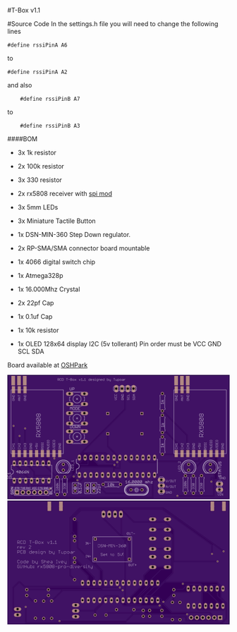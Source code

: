 #T-Box v1.1

#Source Code
In the settings.h file you will need to change the following lines
```
#define rssiPinA A6
```
to
```
#define rssiPinA A2
```

and also

```
    #define rssiPinB A7
```
to
```
    #define rssiPinB A3
```

####BOM
- 3x 1k resistor
- 2x 100k resistor
- 3x 330 resistor
- 2x rx5808 receiver with [spi mod](rx5808-spi-mod.md)
- 3x 5mm LEDs
- 3x Miniature Tactile Button
- 1x DSN-MIN-360 Step Down regulator.
- 2x RP-SMA/SMA connector board mountable
- 1x 4066 digital switch chip
- 1x Atmega328p
- 1x 16.000Mhz Crystal
- 2x 22pf Cap
- 1x 0.1uf Cap
- 1x 10k resistor

- 1x OLED 128x64 display I2C (5v tollerant) Pin order must be VCC GND SCL SDA

Board available at [OSHPark](https://oshpark.com/shared_projects/U8csRbMR)

![alt text](img/v1.1/t-box%20v1.1%20r2%20front.png)
![alt text](img/v1.1/t-box%20v1.1%20r2%20back.png)

